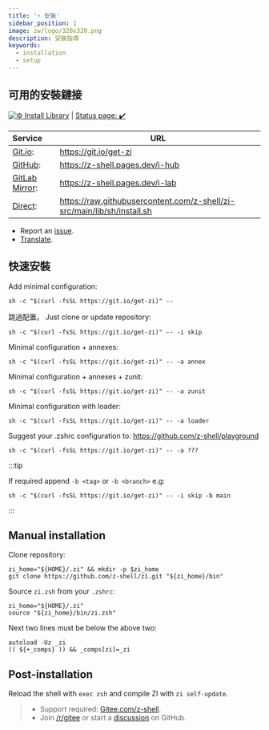 ```yaml
---
title: '⚡️ 安裝'
sidebar_position: 1
image: zw/logo/320x320.png
description: 安裝指導
keywords:
  - installation
  - setup
---
```


## 可用的安裝鏈接

[![⚙️ Install Library][1]][2] | [Status page: :heavy_check_mark:](https://digitalclouds.dev/status)

| Service             | URL                                                                       |
|:------------------- | ------------------------------------------------------------------------- |
| [Git.io][3]:        | <https://git.io/get-zi>                                                   |
| [GitHub][4]:        | <https://z-shell.pages.dev/i-hub>                                         |
| [GitLab Mirror][5]: | <https://z-shell.pages.dev/i-lab>                                         |
| [Direct][6]:        | <https://raw.githubusercontent.com/z-shell/zi-src/main/lib/sh/install.sh> |

- Report an [issue][7].
- [Translate](https://crowdin.digitalclouds.dev/z-shell).

## 快速安裝

Add minimal configuration:

```shell
sh -c "$(curl -fsSL https://git.io/get-zi)" --
```

跳過配置。 Just clone or update repository:

```shell
sh -c "$(curl -fsSL https://git.io/get-zi)" -- -i skip
```

Minimal configuration + annexes:

```shell
sh -c "$(curl -fsSL https://git.io/get-zi)" -- -a annex
```

Minimal configuration + annexes + zunit:

```shell
sh -c "$(curl -fsSL https://git.io/get-zi)" -- -a zunit
```

Minimal configuration with loader:

```shell
sh -c "$(curl -fsSL https://git.io/get-zi)" -- -a loader
```

Suggest your .zshrc configuration to: <https://github.com/z-shell/playground>

```shell
sh -c "$(curl -fsSL https://git.io/get-zi)" -- -a ???
```

:::tip

If required append `-b <tag>` or `-b <branch>` e.g:

```shell
sh -c "$(curl -fsSL https://git.io/get-zi)" -- -i skip -b main
```

:::

## Manual installation

Clone repository:

```shell
zi_home="${HOME}/.zi" && mkdir -p $zi_home
git clone https://github.com/z-shell/zi.git "${zi_home}/bin"
```

Source `zi.zsh` from your `.zshrc`:

```shell
zi_home="${HOME}/.zi"
source "${zi_home}/bin/zi.zsh"
```

Next two lines must be below the above two:

```shell
autoload -Uz _zi
(( ${+_comps} )) && _comps[zi]=_zi
```

## Post-installation

Reload the shell with `exec zsh` and compile ZI with `zi self-update`.

> - Support required: [Gitee.com/z-shell](https://gitee.com/z-shell).
> - Join [/r/gitee](https://www.reddit.com/r/gitee/) or start a [discussion](https://github.com/z-shell/zi/discussions/new) on GitHub.

[1]: https://github.com/z-shell/zi-src/actions/workflows/check-sh.yml/badge.svg?branch=main
[2]: https://github.com/z-shell/zi-src/actions/workflows/check-sh.yml
[3]: https://git.io/get-zi
[4]: https://z.digitalclouds.dev/i-hub
[5]: https://z.digitalclouds.dev/i-lab
[6]: https://raw.githubusercontent.com/z-shell/zi-src/main/lib/sh/install.sh
[7]: https://github.com/z-shell/zi/issues/new/choose

